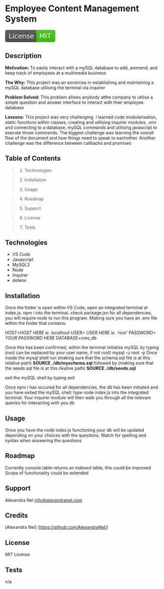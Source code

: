 
# Employee Content Management System
![License Badge](license-badge.svg)
        
## Description

**Motivation:** To easily interact with a mySQL database to add, ammend, and keep track of employees at a multimedia business 

**The Why:** This project was an excercise in establishing and maintaining a mySQL database utilising the terminal via inquirer  

**Problem Solved:** This problem allows anybody atthe company to utilise a simple question and answer interface to interact with their employee database 

**Lessons:** This project was very challenging. I learned code modularisation, static functions within classes, creating and utilising inquirer modules, .env and connecting to a database, mySQL commands and utilising javascript to execute those commands. The biggest challenge was learning the overall flow of the document and how things need to speak to eachother. Another challenge was the difference between callbacks and promises 


## Table of Contents

> 1. Technologies 

> 2. Installation 

> 3. Usage 

> 4. Roadmap 

> 5. Support 

> 6. License 

> 7. Tests 

## Technologies

- VS Code
- Javascript
- MySQL2
- Node
- Inquirer
- dotenv

## Installation

Once the folder is open within VS Code, open an integrated terminal at index.js. 
npm i into the terminal. check package.jsn for all dependencies, you will require node to run this program. 
Making sure you have an .env file within the folder that contains:

HOST=*HOST HERE ie. localhost*
USER= *USER HERE ie. 'root'*
PASSWORD= *YOUR PASSWORD HERE*
DATABASE=cms_db

Once this has been confirmed, within the terminal initialise mySQL by typing (root can be replaced by your user name, if not root)
mysql -u root -p 
Once inside the mysql shell run (making sure that the schema.sql file is at this relative path)
**SOURCE ./db/myschema.sql** 
followed by (making sure that the seeds.sql file is at this rleative path)
**SOURCE ./db/seeds.sql** 

exit the mySQL shell by typing exit

Once npm i has occured for all dependencies, the db has been initiated and you have exited the mySQL shell:
type node index.js into the integrated terminal.
Your inquirer module will then walk you through all the relevant queries for interacting with you db

## Usage

Once you have the node index.js functioning your db will be updated depending on your choices with the questions.
Watch for spelling and syntax when answering the questions

## Roadmap

Currently console.table returns an indexed table, this could be improved
Scope of functionality could be extended

## Support

Alexandra Nel info@alexandranel.com

## Credits

[Alexandra Nel] (https://github.com/AlexandraNel/)

## License
        
MIT License

## Tests
n/a

